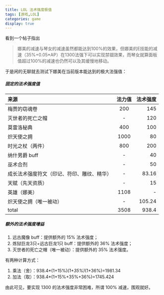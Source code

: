 ```yaml
---
title: LOL 法术强度极值
tags: [游戏,LOL]
categories: game
display: true
---
```


看到一个帖子指出

> 娜美的减速与琴女的减速虽然都能达到100%的效果，但娜美的E技能的减速（35%+0.05*AP）在1300法强下可以实现禁锢效果，而琴女就算面板值超过100%的减速也仍然可以及其缓慢地移动。

于是闲的无聊就去测试下娜美在当前版本能达到的极大法强值：

##### 固定的法术强度值

来源|法力值|法术强度
:--|:--:|--:
梅贾的窃魂卷|200|145
灭世者的死亡之帽|-|120
莫雷洛秘典|400|100
炽天使之拥|1000|80
时光之杖（两件）|800|200
纳什男爵 buff|-|40
巫术合剂|-|50
成长法术强度符文（印记、符印、雕纹、精华）|-|83.16
天赋（先天资质）|-|15
英雄（娜美）|1108|-
炽天使之拥（唯一被动）|-|105.24
total|3508|938.4

##### 额外的法术强度增益

1. 远古魔像 buff：提供额外的 15% 法术强度；
2. 炼狱巨龙3只+远古巨龙1只 buff：提供额外的 36% 法术强度；
3. 灭世者的死亡之帽（唯一被动）：提供额外的 35% 法术强度。

有两种计算方式：

1. 乘法（舍）：938.4*(1+15%)*(1+35%)*(1+36%)=1981.34
2. 加法（取）：938.4*(1+15%+35%+36%)=1745.424

由此可见，要实现 1300 的法术强度非常困难，所谓 100% 减速，围观就好。
